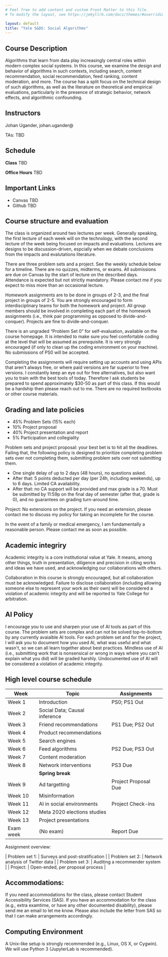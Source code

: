 ```yaml
---
# Feel free to add content and custom Front Matter to this file.
# To modify the layout, see https://jekyllrb.com/docs/themes/#overriding-theme-defaults

layout: default
title: "Yale S&DS: Social Algorithms"
---
```

<!--
## NOTE: Sylalbus in progress -- will be removed when syllabus is finalized.
-->


## Course Description

Algorithms that learn from data play increasingly central roles within modern complex social systems. In this course, we examine the design and behavior of algorithms in such contexts, including search, content recommendation, social recommendation, feed ranking, content moderation, and more. The course has a split focus on the technical design of such algorithms, as well as the literature on theoretical and empirical evaluations, particularly in the presence of strategic behavior, network effects, and algorithmic confounding.

## Instructors
Johan Ugander, johan.ugander@ 

TAs: TBD 

## Schedule

**Class**
TBD

**Office Hours**
TBD

<!--
* Greg: Tues 11:30a -- 1:30p (starting October 4) @ Encina W 101
* Monte: Weds 3:00p -- 5:00p (starting October 5) @ Littlefield 103
	* **NOTE:** Monte will hold office hours on Monday, 10/17 from 4--6pm @ Littlefield 103 instead of Wednesday to accommodate the new Assignment 1 deadline of 10/18.
* Johan: Thurs 10:20a -- 11:15a (starting Sept 29)
-->

## Important Links
- Canvas TBD
- Github TBD
<!-- 
* [Canvas page](https://canvas.stanford.edu/courses/x)
* [course Github repo](https://www.github.com/mse231/mse231_f22)
-->

## Course structure and evaluation
The class is organized around two lectures per week. Generally speaking, the first lecture of each week will on the technology, with the second lecture of the week being focused on impacts and evaluations. Lectures are designs to be discussion-driven, espcially when we debate conclusions from the impacts and evalutations literature.

There are three problem sets and a project. See the weekly schedule below for a timeline. There are no quizzes, midterms, or exams. All submissions are due on Canvas by the start of lecture on the described days. Attendance is expected but not strictly mandatory. Please contact me if you expect to miss more than an occasional lecture.

Homework assignments are to be done in groups of 2-3, and the final project in groups of 2-5. You are strongly encouraged to form interdisciplinary teams for both the homework and project. All group members should be involved in completing each part of the homework assignments (i.e., think pair programming as opposed to divide-and-conquer). Projects are fine to divide-and-conquer.

There is an ungraded “Problem Set 0” for self-evaluation, available on the course homepage. It is intended to make sure you feel comfortable coding at the level that will be assumed as prerequisite. It is very strongly encouraged (if only to clean up the coding environment on your machine). No submissions of PS0 will be accepted.

Completing the assignments will require setting up accounts and using APIs that aren't always free, or where paid versions are far superior to free versions. I constantly keep an eye out for free alternatives, but also want you to train with the best tools of today. Therefore I ask students be prepared to spend approximately $30-50 as part of this class. If this would be a hardship then please reach out to me. There are no required textbooks or other course materials. 

## Grading and late policies
* 45% Problem Sets (15% each)
* 10% Project proposal
* 40% Project presentation and report
* 5% Participation and collegiality

Problem sets and project proposal: your best bet is to hit all the deadlines. Failing that, the following policy is designed to prioritize completing problem sets over not completing them, submitting problem sets over not submitting them.  
- One single delay of up to 2 days (48 hours), no questions asked. 
- After that: 5 points deducted per day (per 24h, including weekends), up to 6 days. Limited CA availability. 
- After that: no CA support will be provided and max grade is a 70. Must be submitted by 11:59p on the final day of semester (after that, grade is 0), and no guarantees on grading turn-around time.

Project: No extensions on the project. If you need an extension, please contact me to discuss my policy for taking an incomplete for the course.

In the event of a family or medical emergency, I am fundamentally a reasonable person. Please contact me as soon as possible.

## Academic integriry 

Academic integrity is a core institutional value at Yale. It means, among other things, truth in presentation, diligence and precision in citing works and ideas we have used, and acknowledging our collaborations with others. 

Collaboration in this course is strongly encouraged, but all collaboration must be acknowledged. Failure to disclose collaboration (including allowing someone else to represent your work as their own) will be considered a violation of academic integrity and will be reported to Yale College for arbitration.

## AI Policy

I encourage you to use and sharpen your use of AI tools as part of this course. The problem sets are complex and can not be solved top-to-bottom by any currently avaialble AI tools. For each problem set and for the project, I will ask you to document how you used AI, what was useful and what wasn't, so we can all learn together about best practices. Mindless use of AI (i.e., submitting work that is nonsensical or wrong in ways where you can't explain what you did) will be graded harshly. Undocumented use of AI will be considered a violation of academic integrity. 


## High level course schedule

| Week | Topic | Assignments |
| --- | --- | --- |
| Week 1  | Introduction	| 	PS0; PS1 Out |
| Week 2  | Social Data; Causal inference | |
| Week 3  | Friend recommendations | PS1 Due; PS2 Out  |
| Week 4  | Product recommendations	|  |
| Week 5  | Search engines | |
| Week 6  | Feed algorithms |  PS2 Due; PS3 Out |
| Week 7  | Content moderation | |	
| Week 8  | Network interventions	   | PS3 Due |
| | **Spring break** | |
| Week 9   | Ad targetting	   | Project Proposal Due |	
| Week 10 |  Misinformation | |
| Week 11  | AI in social environments	| Project Check-ins |
| Week 12  | Meta 2020 elections studies                 | |
| Week 13 | Project presentations                       | | 
| Exam week | (No exam)	 | Report Due | 

<!--
Social contagion, diffusion, social influence
Online surveys; digital demography
Cell phone and mobility data
-->

Assignment overview:

| Problem set 1: 	| Surveys and post-stratification   | 
| Problem set 2:  	| Network analysis of Twitter data | 
| Problem set 3: 	| Auditing a recommender system | 
| Project: 	| Open-ended, per proposal process |

<!--
## Honor code violations
In the event that a student is found to have violated the honor code, the penalty may include a full denial of credit for the course (not just the assignment). See the Student Conduct Penalty Code, Section J.
-->

## Accommodations:
If you need accommodations for the class, please contact Student Accessibility Services (SAS). If you have an accommodation for the class (e.g., extra examtime, or have any other documented disability), please send me an email to let me know. Please also include the letter from SAS so that I can make arrangements accordingly.

## Computing Environment

A Unix-like setup is strongly recommended (e.g., Linux, OS X, or Cygwin). We will use Python 3 (JupyterLab is recommended). 
